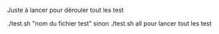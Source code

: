 Juste à lancer pour dérouler tout les test

./test.sh "nom du fichier test"
sinon 
./test.sh all 
pour lancer tout les test



